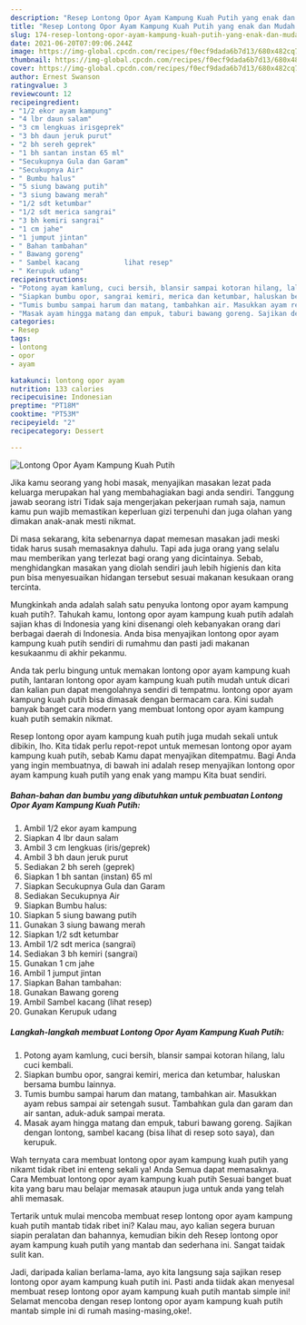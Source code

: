 ```yaml
---
description: "Resep Lontong Opor Ayam Kampung Kuah Putih yang enak dan Mudah Dibuat"
title: "Resep Lontong Opor Ayam Kampung Kuah Putih yang enak dan Mudah Dibuat"
slug: 174-resep-lontong-opor-ayam-kampung-kuah-putih-yang-enak-dan-mudah-dibuat
date: 2021-06-20T07:09:06.244Z
image: https://img-global.cpcdn.com/recipes/f0ecf9dada6b7d13/680x482cq70/lontong-opor-ayam-kampung-kuah-putih-foto-resep-utama.jpg
thumbnail: https://img-global.cpcdn.com/recipes/f0ecf9dada6b7d13/680x482cq70/lontong-opor-ayam-kampung-kuah-putih-foto-resep-utama.jpg
cover: https://img-global.cpcdn.com/recipes/f0ecf9dada6b7d13/680x482cq70/lontong-opor-ayam-kampung-kuah-putih-foto-resep-utama.jpg
author: Ernest Swanson
ratingvalue: 3
reviewcount: 12
recipeingredient:
- "1/2 ekor ayam kampung"
- "4 lbr daun salam"
- "3 cm lengkuas irisgeprek"
- "3 bh daun jeruk purut"
- "2 bh sereh geprek"
- "1 bh santan instan 65 ml"
- "Secukupnya Gula dan Garam"
- "Secukupnya Air"
- " Bumbu halus"
- "5 siung bawang putih"
- "3 siung bawang merah"
- "1/2 sdt ketumbar"
- "1/2 sdt merica sangrai"
- "3 bh kemiri sangrai"
- "1 cm jahe"
- "1 jumput jintan"
- " Bahan tambahan"
- " Bawang goreng"
- " Sambel kacang           lihat resep"
- " Kerupuk udang"
recipeinstructions:
- "Potong ayam kamlung, cuci bersih, blansir sampai kotoran hilang, lalu cuci kembali."
- "Siapkan bumbu opor, sangrai kemiri, merica dan ketumbar, haluskan bersama bumbu lainnya."
- "Tumis bumbu sampai harum dan matang, tambahkan air. Masukkan ayam rebus sampai air setengah susut. Tambahkan gula dan garam dan air santan, aduk-aduk sampai merata."
- "Masak ayam hingga matang dan empuk, taburi bawang goreng. Sajikan dengan lontong, sambel kacang (bisa lihat di resep soto saya), dan kerupuk."
categories:
- Resep
tags:
- lontong
- opor
- ayam

katakunci: lontong opor ayam 
nutrition: 133 calories
recipecuisine: Indonesian
preptime: "PT18M"
cooktime: "PT53M"
recipeyield: "2"
recipecategory: Dessert

---
```



![Lontong Opor Ayam Kampung Kuah Putih](https://img-global.cpcdn.com/recipes/f0ecf9dada6b7d13/680x482cq70/lontong-opor-ayam-kampung-kuah-putih-foto-resep-utama.jpg)

Jika kamu seorang yang hobi masak, menyajikan masakan lezat pada keluarga merupakan hal yang membahagiakan bagi anda sendiri. Tanggung jawab seorang istri Tidak saja mengerjakan pekerjaan rumah saja, namun kamu pun wajib memastikan keperluan gizi terpenuhi dan juga olahan yang dimakan anak-anak mesti nikmat.

Di masa  sekarang, kita sebenarnya dapat memesan masakan jadi meski tidak harus susah memasaknya dahulu. Tapi ada juga orang yang selalu mau memberikan yang terlezat bagi orang yang dicintainya. Sebab, menghidangkan masakan yang diolah sendiri jauh lebih higienis dan kita pun bisa menyesuaikan hidangan tersebut sesuai makanan kesukaan orang tercinta. 



Mungkinkah anda adalah salah satu penyuka lontong opor ayam kampung kuah putih?. Tahukah kamu, lontong opor ayam kampung kuah putih adalah sajian khas di Indonesia yang kini disenangi oleh kebanyakan orang dari berbagai daerah di Indonesia. Anda bisa menyajikan lontong opor ayam kampung kuah putih sendiri di rumahmu dan pasti jadi makanan kesukaanmu di akhir pekanmu.

Anda tak perlu bingung untuk memakan lontong opor ayam kampung kuah putih, lantaran lontong opor ayam kampung kuah putih mudah untuk dicari dan kalian pun dapat mengolahnya sendiri di tempatmu. lontong opor ayam kampung kuah putih bisa dimasak dengan bermacam cara. Kini sudah banyak banget cara modern yang membuat lontong opor ayam kampung kuah putih semakin nikmat.

Resep lontong opor ayam kampung kuah putih juga mudah sekali untuk dibikin, lho. Kita tidak perlu repot-repot untuk memesan lontong opor ayam kampung kuah putih, sebab Kamu dapat menyajikan ditempatmu. Bagi Anda yang ingin membuatnya, di bawah ini adalah resep menyajikan lontong opor ayam kampung kuah putih yang enak yang mampu Kita buat sendiri.

<!--inarticleads1-->

##### Bahan-bahan dan bumbu yang dibutuhkan untuk pembuatan Lontong Opor Ayam Kampung Kuah Putih:

1. Ambil 1/2 ekor ayam kampung
1. Siapkan 4 lbr daun salam
1. Ambil 3 cm lengkuas (iris/geprek)
1. Ambil 3 bh daun jeruk purut
1. Sediakan 2 bh sereh (geprek)
1. Siapkan 1 bh santan (instan) 65 ml
1. Siapkan Secukupnya Gula dan Garam
1. Sediakan Secukupnya Air
1. Siapkan  Bumbu halus:
1. Siapkan 5 siung bawang putih
1. Gunakan 3 siung bawang merah
1. Siapkan 1/2 sdt ketumbar
1. Ambil 1/2 sdt merica (sangrai)
1. Sediakan 3 bh kemiri (sangrai)
1. Gunakan 1 cm jahe
1. Ambil 1 jumput jintan
1. Siapkan  Bahan tambahan:
1. Gunakan  Bawang goreng
1. Ambil  Sambel kacang           (lihat resep)
1. Gunakan  Kerupuk udang




<!--inarticleads2-->

##### Langkah-langkah membuat Lontong Opor Ayam Kampung Kuah Putih:

1. Potong ayam kamlung, cuci bersih, blansir sampai kotoran hilang, lalu cuci kembali.
1. Siapkan bumbu opor, sangrai kemiri, merica dan ketumbar, haluskan bersama bumbu lainnya.
1. Tumis bumbu sampai harum dan matang, tambahkan air. Masukkan ayam rebus sampai air setengah susut. Tambahkan gula dan garam dan air santan, aduk-aduk sampai merata.
1. Masak ayam hingga matang dan empuk, taburi bawang goreng. Sajikan dengan lontong, sambel kacang (bisa lihat di resep soto saya), dan kerupuk.




Wah ternyata cara membuat lontong opor ayam kampung kuah putih yang nikamt tidak ribet ini enteng sekali ya! Anda Semua dapat memasaknya. Cara Membuat lontong opor ayam kampung kuah putih Sesuai banget buat kita yang baru mau belajar memasak ataupun juga untuk anda yang telah ahli memasak.

Tertarik untuk mulai mencoba membuat resep lontong opor ayam kampung kuah putih mantab tidak ribet ini? Kalau mau, ayo kalian segera buruan siapin peralatan dan bahannya, kemudian bikin deh Resep lontong opor ayam kampung kuah putih yang mantab dan sederhana ini. Sangat taidak sulit kan. 

Jadi, daripada kalian berlama-lama, ayo kita langsung saja sajikan resep lontong opor ayam kampung kuah putih ini. Pasti anda tiidak akan menyesal membuat resep lontong opor ayam kampung kuah putih mantab simple ini! Selamat mencoba dengan resep lontong opor ayam kampung kuah putih mantab simple ini di rumah masing-masing,oke!.

